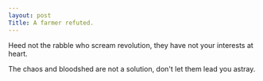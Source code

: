 ```yaml
---
layout: post
Title: A farmer refuted.
---
```


Heed not the rabble who scream revolution, they have not your interests at heart.

The chaos and bloodshed are not a solution, don't let them lead you astray.